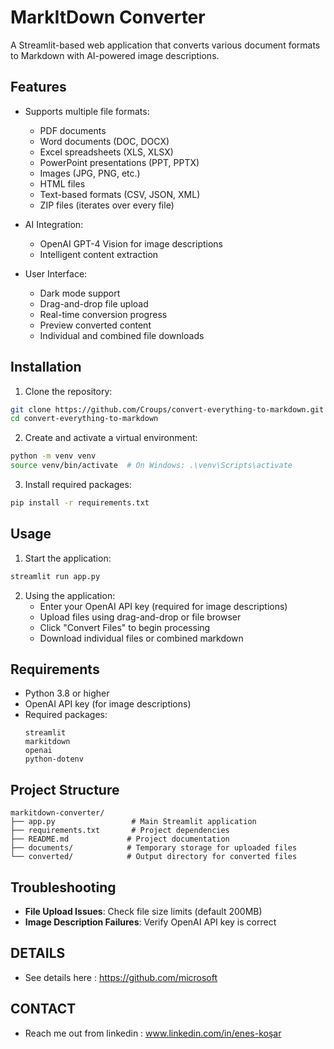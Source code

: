 # MarkItDown Converter

A Streamlit-based web application that converts various document formats to Markdown with AI-powered image descriptions.

## Features

- Supports multiple file formats:
  - PDF documents
  - Word documents (DOC, DOCX)
  - Excel spreadsheets (XLS, XLSX)
  - PowerPoint presentations (PPT, PPTX)
  - Images (JPG, PNG, etc.)
  - HTML files
  - Text-based formats (CSV, JSON, XML)
  - ZIP files (iterates over every file)

- AI Integration:
  - OpenAI GPT-4 Vision for image descriptions
  - Intelligent content extraction

- User Interface:
  - Dark mode support
  - Drag-and-drop file upload
  - Real-time conversion progress
  - Preview converted content
  - Individual and combined file downloads

## Installation

1. Clone the repository:
```bash
git clone https://github.com/Croups/convert-everything-to-markdown.git
cd convert-everything-to-markdown
```

2. Create and activate a virtual environment:
```bash
python -m venv venv
source venv/bin/activate  # On Windows: .\venv\Scripts\activate
```

3. Install required packages:
```bash
pip install -r requirements.txt
```

## Usage

1. Start the application:
```bash
streamlit run app.py
```

2. Using the application:
   - Enter your OpenAI API key (required for image descriptions)
   - Upload files using drag-and-drop or file browser
   - Click "Convert Files" to begin processing
   - Download individual files or combined markdown

## Requirements

- Python 3.8 or higher
- OpenAI API key (for image descriptions)
- Required packages:
  ```
  streamlit
  markitdown
  openai
  python-dotenv
  ```

## Project Structure

```
markitdown-converter/
├── app.py                 # Main Streamlit application
├── requirements.txt       # Project dependencies
├── README.md             # Project documentation
├── documents/            # Temporary storage for uploaded files
└── converted/            # Output directory for converted files
```

## Troubleshooting

- **File Upload Issues**: Check file size limits (default 200MB)
- **Image Description Failures**: Verify OpenAI API key is correct

## DETAILS

- See details here : https://github.com/microsoft

## CONTACT 

- Reach me out from linkedin : www.linkedin.com/in/enes-koşar

